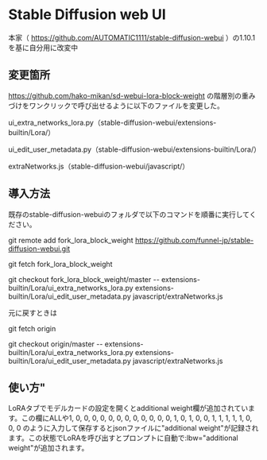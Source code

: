 # Stable Diffusion web UI
本家（ https://github.com/AUTOMATIC1111/stable-diffusion-webui ）の1.10.1を基に自分用に改変中

## 変更箇所
https://github.com/hako-mikan/sd-webui-lora-block-weight の階層別の重みづけをワンクリックで呼び出せるように以下のファイルを変更した。

ui_extra_networks_lora.py（stable-diffusion-webui/extensions-builtin/Lora/）

ui_edit_user_metadata.py（stable-diffusion-webui/extensions-builtin/Lora/）

extraNetworks.js（stable-diffusion-webui/javascript/）

## 導入方法
既存のstable-diffusion-webuiのフォルダで以下のコマンドを順番に実行してください。

git remote add fork_lora_block_weight https://github.com/funnel-jp/stable-diffusion-webui.git

git fetch fork_lora_block_weight

git checkout fork_lora_block_weight/master -- extensions-builtin/Lora/ui_extra_networks_lora.py extensions-builtin/Lora/ui_edit_user_metadata.py javascript/extraNetworks.js

元に戻すときは

git fetch origin

git checkout origin/master -- extensions-builtin/Lora/ui_extra_networks_lora.py extensions-builtin/Lora/ui_edit_user_metadata.py javascript/extraNetworks.js

## 使い方"
LoRAタブでモデルカードの設定を開くとadditional weight欄が追加されています。この欄にALLや1, 0, 0, 0, 0, 0, 0, 0, 0, 0, 0, 0, 0, 1, 0, 1, 0, 0, 1, 1, 1, 1, 1, 0, 0, 0 のように入力して保存するとjsonファイルに"additional weight"が記録されます。この状態でLoRAを呼び出すとプロンプトに自動で:lbw="additional weight"が追加されます。
